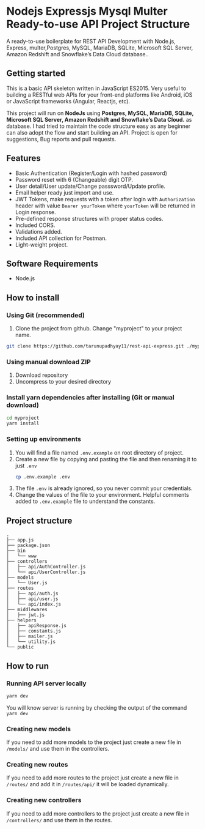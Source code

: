 # Nodejs Expressjs Mysql Multer Ready-to-use API Project Structure
A ready-to-use boilerplate for REST API Development with Node.js, Express,  multer,Postgres, MySQL, MariaDB, SQLite, Microsoft SQL Server, Amazon Redshift and Snowflake’s Data Cloud  database..

## Getting started

This is a basic API skeleton written in JavaScript ES2015. Very useful to building a RESTful web APIs for your front-end platforms like Android, iOS or JavaScript frameworks (Angular, Reactjs, etc).

This project will run on **NodeJs** using **Postgres, MySQL, MariaDB, SQLite, Microsoft SQL Server, Amazon Redshift and Snowflake’s Data Cloud.** as database. I had tried to maintain the code structure easy as any beginner can also adopt the flow and start building an API. Project is open for suggestions, Bug reports and pull requests.


## Features

- Basic Authentication (Register/Login with hashed password)
- Password reset with 6 (Changeable) digit OTP.
- User detail/User update/Change passsword/Update profile.
- Email helper ready just import and use.
- JWT Tokens, make requests with a token after login with `Authorization` header with value `Bearer yourToken` where `yourToken` will be returned in Login response.
- Pre-defined response structures with proper status codes.
- Included CORS.
- Validations added.
- Included API collection for Postman.
- Light-weight project.

## Software Requirements

- Node.js

## How to install

### Using Git (recommended)

1.  Clone the project from github. Change "myproject" to your project name.

```bash
git clone https://github.com/tarunupadhyay11/rest-api-express.git ./myproject
```

### Using manual download ZIP

1.  Download repository
2.  Uncompress to your desired directory

### Install yarn dependencies after installing (Git or manual download)

```bash
cd myproject
yarn install
```

### Setting up environments

1.  You will find a file named `.env.example` on root directory of project.
2.  Create a new file by copying and pasting the file and then renaming it to just `.env`
    ```bash
    cp .env.example .env
    ```
3.  The file `.env` is already ignored, so you never commit your credentials.
4.  Change the values of the file to your environment. Helpful comments added to `.env.example` file to understand the constants.

## Project structure

```
.
├── app.js
├── package.json
├── bin
│   └── www
├── controllers
│   ├── api/AuthController.js
│   └── api/UserController.js
├── models
│   └── User.js
├── routes
│   ├── api/auth.js
│   ├── api/user.js
│   └── api/index.js
├── middlewares
│   ├── jwt.js
├── helpers
│   ├── apiResponse.js
│   ├── constants.js
│   ├── mailer.js
│   └── utility.js
└── public
```

## How to run

### Running API server locally

```bash
yarn dev
```

You will know server is running by checking the output of the command `yarn dev`

### Creating new models

If you need to add more models to the project just create a new file in `/models/` and use them in the controllers.

### Creating new routes

If you need to add more routes to the project just create a new file in `/routes/` and add it in `/routes/api/` it will be loaded dynamically.

### Creating new controllers

If you need to add more controllers to the project just create a new file in `/controllers/` and use them in the routes.



